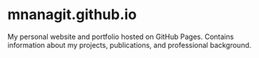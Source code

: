 # mnanagit.github.io
My personal website and portfolio hosted on GitHub Pages. Contains information about my projects, publications, and professional background.
